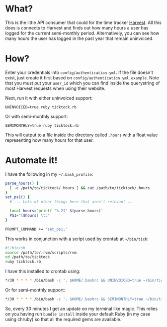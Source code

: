 # What?

This is the little API consumer that could for the time tracker [Harvest](http://getharvest.com).
All this does is connects to Harvest and finds out how many hours a user has
logged for the current semi-monthly period. Alternatively, you can see how many
hours the user has logged in the past year that remain uninvoiced.

# How?

Enter your credentials into `config/authentication.yml`.  If the file doesn't
exist, just create it first based on `config/authentication.yml.example`. Note
that you must put your `user_id` which you can find inside the querystring
of most Harvest requests when using their website.

Next, run it with either uninvoiced support:

    UNINVOICED=true ruby ticktock.rb

Or with semi-monthly support:

    SEMIMONTHLY=true ruby ticktock.rb

This will output to a file inside the directory called `.hours` with a float
value representing how many hours for that user.

# Automate it!

I have the following in my `~/.bash_profile`:

```bash
parse_hours() {
  [ -e /path/to/ticktock/.hours ] && cat /path/to/ticktock/.hours
}
set_ps1() {
  # ... Lots of other things here that aren't relevant ...

  local hours=`printf "%.2f" $(parse_hours)`
  PS1="[$hours] \t:"
}

PROMPT_COMMAND += 'set_ps1;'
```

This works in conjunction with a script used by crontab at `~/bin/tick`:

```bash
#!/bin/sh
source /path/to/.rvm/scripts/rvm
cd /path/to/ticktock
ruby ticktock.rb

```

I have this installed to crontab using:

```bash
*/30 * * * * /bin/bash -c '. $HOME/.bashrc && UNINVOICED=true ~/bin/tick'
```

Or for semi-monthly support:

```bash
*/30 * * * * /bin/bash -c '. $HOME/.bashrc && SEMIMONTHLY=true ~/bin/tick'
```

So, every 30 minutes I get an update on my terminal like magic.
This relies on you having run `bundle install` inside your default
Ruby (in my case using chruby) so that all the required gems are available.
